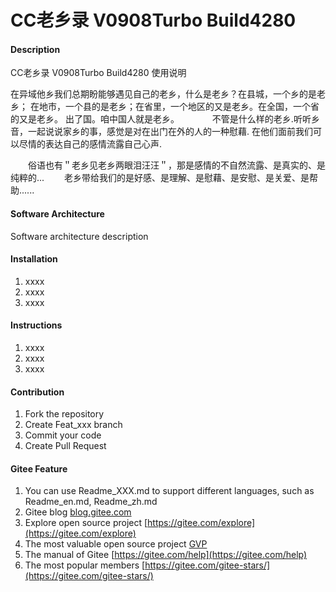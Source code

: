 #  CC老乡录 V0908Turbo Build4280 

#### Description
 CC老乡录 V0908Turbo Build4280 使用说明 

  在异域他乡我们总期盼能够遇见自己的老乡，什么是老乡？在县城，一个乡的是老乡；
  在地市，一个县的是老乡；在省里，一个地区的又是老乡。在全国，一个省的又是老乡。
  出了国。咱中国人就是老乡。　　
　　不管是什么样的老乡.听听乡音，一起说说家乡的事，感觉是对在出门在外的人的一种慰藉.
在他们面前我们可以尽情的表达自己的感情流露自己心声.

　　俗语也有＂老乡见老乡两眼泪汪汪＂，那是感情的不自然流露、是真实的、是纯粹的...
　　老乡带给我们的是好感、是理解、是慰藉、是安慰、是关爱、是帮助......

#### Software Architecture
Software architecture description

#### Installation

1.  xxxx
2.  xxxx
3.  xxxx

#### Instructions

1.  xxxx
2.  xxxx
3.  xxxx

#### Contribution

1.  Fork the repository
2.  Create Feat_xxx branch
3.  Commit your code
4.  Create Pull Request


#### Gitee Feature

1.  You can use Readme\_XXX.md to support different languages, such as Readme\_en.md, Readme\_zh.md
2.  Gitee blog [blog.gitee.com](https://blog.gitee.com)
3.  Explore open source project [https://gitee.com/explore](https://gitee.com/explore)
4.  The most valuable open source project [GVP](https://gitee.com/gvp)
5.  The manual of Gitee [https://gitee.com/help](https://gitee.com/help)
6.  The most popular members  [https://gitee.com/gitee-stars/](https://gitee.com/gitee-stars/)
